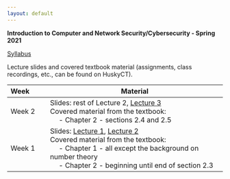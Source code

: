 ```yaml
---
layout: default
---
```


**Introduction to Computer and Network Security/Cybersecurity - Spring 2021**

[Syllabus](./cse3400-syllabus.pdf)

Lecture slides and covered textbook material (assignments, class recordings, etc., can be found on HuskyCT).

| Week&emsp;&emsp;| Material           |
|----------|--------------------|
| Week 2 | Slides: rest of Lecture 2, [Lecture 3](./lecture3.pdf) <br/> Covered material from the textbook: <br/> &emsp; - Chapter 2 - sections 2.4 and 2.5 |
| Week 1 | Slides: [Lecture 1](./lecture1.pdf), [Lecture 2](./lecture2.pdf) <br/> Covered material from the textbook: <br/> &emsp; - Chapter 1 - all except the background on number theory <br/> &emsp; - Chapter 2 - beginning until end of section 2.3 |